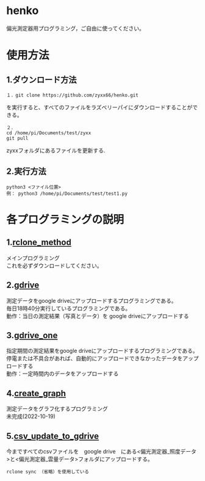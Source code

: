 # henko
偏光測定器用プログラミング，ご自由に使ってください。
# 使用方法
## 1.ダウンロード方法
```
１．git clone https://github.com/zyxx66/henko.git
```
を実行すると、すべてのファイルをラズベリーパイにダウンロードすることができる。
```
２．
cd /home/pi/Documents/test/zyxx
git pull
```
zyxxフォルダにあるファイルを更新する.
## 2.実行方法
```
python3 <ファイル位置>
例： python3 /home/pi/Documents/test/test1.py
```
# 各プログラミングの説明
## 1.[rclone_method](rclone_method.py)
メインプログラミング<br>
これを必ずダウンロードしてください。
## 2.[gdrive](gdrive.py)
測定データをgoogle driveにアップロードするプログラミングである。<br>
毎日18時40分実行しているプログラミングである。<br>
動作：当日の測定結果（写真とデータ）を google driveにアップロードする<br>
## 3.[gdrive_one](gdrive_one.py)
指定期間の測定結果をgoogle driveにアップロードするプログラミングである。<br>
停電または不具合があれば、自動的にアップロードできなかったデータをアップロードする<br>
動作：一定時間内のデータをアップロードする<br>
## 4.[create_graph](create_graph.py)
測定データをグラフ化するプログラミング<br>
未完成(2022-10-19)<br>
## 5.[csv_update_to_gdrive](csv_update_to_gdrive.py)
今まですべてのcsvファイルを　google drive　にある<偏光測定器_照度データ>と<偏光測定器_雲量データ>フォルダにアップロードする。
```
rclone sync （省略）を使用している
```
